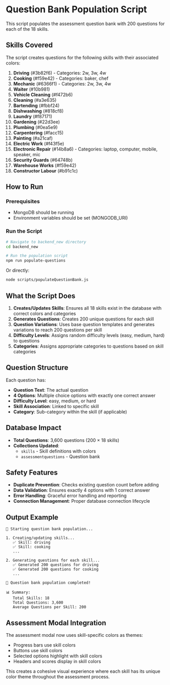 # Question Bank Population Script

This script populates the assessment question bank with 200 questions for each of the 18 skills.

## Skills Covered

The script creates questions for the following skills with their associated colors:

1. **Driving** (#3b82f6) - Categories: 2w, 3w, 4w
2. **Cooking** (#f59e42) - Categories: baker, chef
3. **Mechanic** (#6366f1) - Categories: 2w, 3w, 4w
4. **Waiter** (#10b981)
5. **Vehicle Cleaning** (#f472b6)
6. **Cleaning** (#a3e635)
7. **Bartending** (#fbbf24)
8. **Dishwashing** (#818cf8)
9. **Laundry** (#f87171)
10. **Gardening** (#22d3ee)
11. **Plumbing** (#0ea5e9)
12. **Carpentering** (#facc15)
13. **Painting** (#a21caf)
14. **Electric Work** (#f43f5e)
15. **Electronic Repair** (#14b8a6) - Categories: laptop, computer, mobile, speaker, mic
16. **Security Guards** (#64748b)
17. **Warehouse Works** (#f59e42)
18. **Constructor Labour** (#b91c1c)

## How to Run

### Prerequisites
- MongoDB should be running
- Environment variables should be set (MONGODB_URI)

### Run the Script

```bash
# Navigate to backend_new directory
cd backend_new

# Run the population script
npm run populate-questions
```

Or directly:
```bash
node scripts/populateQuestionBank.js
```

## What the Script Does

1. **Creates/Updates Skills**: Ensures all 18 skills exist in the database with correct colors and categories
2. **Generates Questions**: Creates 200 unique questions for each skill
3. **Question Variations**: Uses base question templates and generates variations to reach 200 questions per skill
4. **Difficulty Levels**: Assigns random difficulty levels (easy, medium, hard) to questions
5. **Categories**: Assigns appropriate categories to questions based on skill categories

## Question Structure

Each question has:
- **Question Text**: The actual question
- **4 Options**: Multiple choice options with exactly one correct answer
- **Difficulty Level**: easy, medium, or hard
- **Skill Association**: Linked to specific skill
- **Category**: Sub-category within the skill (if applicable)

## Database Impact

- **Total Questions**: 3,600 questions (200 × 18 skills)
- **Collections Updated**: 
  - `skills` - Skill definitions with colors
  - `assessmentquestions` - Question bank

## Safety Features

- **Duplicate Prevention**: Checks existing question count before adding
- **Data Validation**: Ensures exactly 4 options with 1 correct answer
- **Error Handling**: Graceful error handling and reporting
- **Connection Management**: Proper database connection lifecycle

## Output Example

```
🚀 Starting question bank population...

1. Creating/updating skills...
   ✅ Skill: driving
   ✅ Skill: cooking
   ...

2. Generating questions for each skill...
   ✅ Generated 200 questions for driving
   ✅ Generated 200 questions for cooking
   ...

🎉 Question bank population completed!

📊 Summary:
   Total Skills: 18
   Total Questions: 3,600
   Average Questions per Skill: 200
```

## Assessment Modal Integration

The assessment modal now uses skill-specific colors as themes:
- Progress bars use skill colors
- Buttons use skill colors
- Selected options highlight with skill colors
- Headers and scores display in skill colors

This creates a cohesive visual experience where each skill has its unique color theme throughout the assessment process.